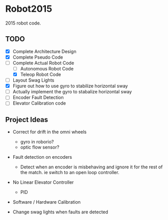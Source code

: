 # Robot2015
2015 robot code.

## TODO
- [x] Complete Architecture Design
- [x] Complete Pseudo Code
- [ ] Complete Actual Robot Code
	- [ ] Autonomous Robot Code
	- [x] Teleop Robot Code
- [ ] Layout Swag Lights
- [x] Figure out how to use gyro to stabilize horizontal sway
- [ ] Actually implement the gyro to stabalize horizontal sway
- [ ] Encoder Fault Detection
- [ ] Elevator Calibration code

## Project Ideas
* Correct for drift in the omni wheels
	* gyro in roborio?
	* optic flow sensor?

* Fault detection on encoders
	* Detect when an encoder is misbehaving and ignore it for the rest of the match. ie switch to an open loop controller.
* No Linear Elevator Controller
	* PID 
* Software / Hardware Calibration
* Change swag lights when faults are detected
